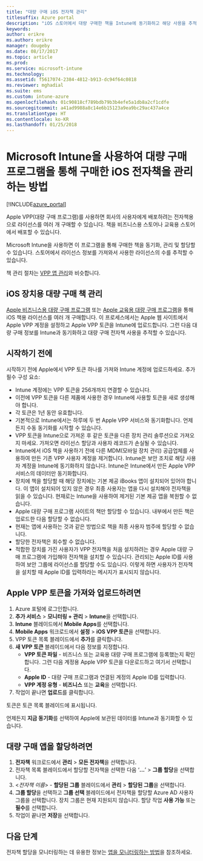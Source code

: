 ```yaml
---
title: "대량 구매 iOS 전자책 관리"
titlesuffix: Azure portal
description: "iOS 스토어에서 대량 구매한 책을 Intune에 동기화하고 해당 사용을 추적 및 관리하는 방법을 알아봅니다.\""
keywords: 
author: erikre
ms.author: erikre
manager: dougeby
ms.date: 08/17/2017
ms.topic: article
ms.prod: 
ms.service: microsoft-intune
ms.technology: 
ms.assetid: f5617074-2384-4812-b913-dc94f64c0818
ms.reviewer: mghadial
ms.suite: ems
ms.custom: intune-azure
ms.openlocfilehash: 01c90818cf789bdb79b3b4efe5a1db8a2cf1cdfe
ms.sourcegitcommit: a41ad9988a8c14e6b15123a9ea9bc29ac437a4ce
ms.translationtype: HT
ms.contentlocale: ko-KR
ms.lasthandoff: 01/25/2018
---
```

# <a name="how-to-manage-ios-ebooks-you-purchased-through-a-volume-purchase-program-with-microsoft-intune"></a>Microsoft Intune을 사용하여 대량 구매 프로그램을 통해 구매한 iOS 전자책을 관리하는 방법


[!INCLUDE[azure_portal](./includes/azure_portal.md)]

Apple VPP(대량 구매 프로그램)를 사용하면 회사의 사용자에게 배포하려는 전자책용으로 라이선스를 여러 개 구매할 수 있습니다. 책을 비즈니스용 스토어나 교육용 스토어에서 배포할 수 있습니다.

Microsoft Intune을 사용하면 이 프로그램을 통해 구매한 책을 동기화, 관리 및 할당할 수 있습니다. 스토어에서 라이선스 정보를 가져와서 사용한 라이선스의 수를 추적할 수 있습니다.

책 관리 절차는 [VPP 앱 관리](vpp-apps-ios.md)와 비슷합니다.

## <a name="manage-volume-purchased-books-for-ios-devices"></a>iOS 장치용 대량 구매 책 관리
[Apple 비즈니스용 대량 구매 프로그램](http://www.apple.com/business/vpp/) 또는 [Apple 교육용 대량 구매 프로그램](http://volume.itunes.apple.com/us/store)을 통해 iOS 책용 라이선스를 여러 개 구매합니다. 이 프로세스에서는 Apple 웹 사이트에서 Apple VPP 계정을 설정하고 Apple VPP 토큰을 Intune에 업로드합니다.  그런 다음 대량 구매 정보를 Intune과 동기화하고 대량 구매 전자책 사용을 추적할 수 있습니다.

## <a name="before-you-start"></a>시작하기 전에
시작하기 전에 Apple에서 VPP 토큰 하나를 가져와 Intune 계정에 업로드하세요. 추가 필수 구성 요소:

* Intune 계정에는 VPP 토큰을 256개까지 연결할 수 있습니다.
* 이전에 VPP 토큰을 다른 제품에 사용한 경우 Intune에 사용할 토큰을 새로 생성해야 합니다.
* 각 토큰은 1년 동안 유효합니다.
* 기본적으로 Intune에서는 하루에 두 번 Apple VPP 서비스와 동기화합니다. 언제든지 수동 동기화를 시작할 수 있습니다.
* VPP 토큰을 Intune으로 가져온 후 같은 토큰을 다른 장치 관리 솔루션으로 가져오지 마세요. 가져오면 라이선스 할당과 사용자 레코드가 손실될 수 있습니다.
* Intune에서 iOS 책을 사용하기 전에 다른 MDM(모바일 장치 관리) 공급업체를 사용하여 만든 기존 VPP 사용자 계정을 제거합니다. Intune은 보안 조치로 해당 사용자 계정을 Intune에 동기화하지 않습니다. Intune은 Intune에서 만든 Apple VPP 서비스의 데이터만 동기화합니다.
* 장치에 책을 할당할 때 해당 장치에는 기본 제공 iBooks 앱이 설치되어 있어야 합니다. 이 앱이 설치되어 있지 않은 경우 최종 사용자는 앱을 다시 설치해야 전자책을 읽을 수 있습니다. 현재로는 Intune을 사용하여 제거된 기본 제공 앱을 복원할 수 없습니다.
* Apple 대량 구매 프로그램 사이트의 책만 할당할 수 있습니다. 내부에서 만든 책은 업로드한 다음 할당할 수 없습니다.
* 현재는 앱에 사용하는 것과 같은 방법으로 책을 최종 사용자 범주에 할당할 수 없습니다.
* 할당한 전자책은 회수할 수 없습니다.
* 적합한 장치를 가진 사용자가 VPP 전자책을 처음 설치하려는 경우 Apple 대량 구매 프로그램에 가입해야 전자책을 설치할 수 있습니다. 관리되는 Apple ID를 사용하여 보안 그룹에 라이선스를 할당할 수도 있습니다. 이렇게 하면 사용자가 전자책을 설치할 때 Apple ID를 입력하라는 메시지가 표시되지 않습니다.

## <a name="to-get-and-upload-an-apple-vpp-token"></a>Apple VPP 토큰을 가져와 업로드하려면

1. Azure 포털에 로그인합니다.
2. **추가 서비스** > **모니터링 + 관리** > **Intune**을 선택합니다.
3. **Intune** 블레이드에서 **Mobile Apps**를 선택합니다.
1.  **Mobile Apps** 워크로드에서 **설정** > **iOS VPP 토큰**을 선택합니다.
2.  VPP 토큰 목록 블레이드에서 **추가**를 클릭합니다.
3.  **새 VPP 토큰** 블레이드에서 다음 정보를 지정합니다.
    - **VPP 토큰 파일** - 비즈니스 또는 교육용 대량 구매 프로그램에 등록했는지 확인합니다. 그런 다음 계정용 Apple VPP 토큰을 다운로드하고 여기서 선택합니다.
    - **Apple ID** - 대량 구매 프로그램과 연결된 계정의 Apple ID를 입력합니다.
    - **VPP 계정 유형** - **비즈니스** 또는 **교육**을 선택합니다.
4. 작업이 끝나면 **업로드**를 클릭합니다.

토큰은 토큰 목록 블레이드에 표시됩니다.


언제든지 **지금 동기화**를 선택하여 Apple에 보관된 데이터를 Intune과 동기화할 수 있습니다.

## <a name="to-assign-a-volume-purchased-app"></a>대량 구매 앱을 할당하려면

1. **전자책** 워크로드에서 **관리** > **모든 전자책**을 선택합니다.
2. 전자책 목록 블레이드에서 할당할 전자책을 선택한 다음 ‘**...**’ > **그룹 할당**을 선택합니다.
3. <*전자책 이름*> - **할당된 그룹** 블레이드에서 **관리** > **할당된 그룹**을 선택합니다.
4. **그룹 할당**을 선택하고 **그룹 선택** 블레이드에서 전자책을 할당할 Azure AD 사용자 그룹을 선택합니다. 장치 그룹은 현재 지원되지 않습니다.
할당 작업 **사용 가능** 또는 **필수**를 선택합니다. 
5. 작업이 끝나면 **저장**을 선택합니다.

## <a name="next-steps"></a>다음 단계

전자책 할당을 모니터링하는 데 유용한 정보는 [앱을 모니터링하는 방법](apps-monitor.md)을 참조하세요.






